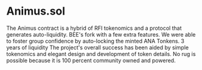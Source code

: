 # Animus.sol
The Animus contract is a hybrid of RFI tokenomics and a protocol that generates auto-liquidity. BEE's fork with a few extra features. We were able to foster group confidence by auto-locking the minted ANA Tonkens. 3 years of liquidity The project's overall success has been aided by simple tokenomics and elegant design and development of token details. No rug is possible because it is 100 percent community owned and powered.
